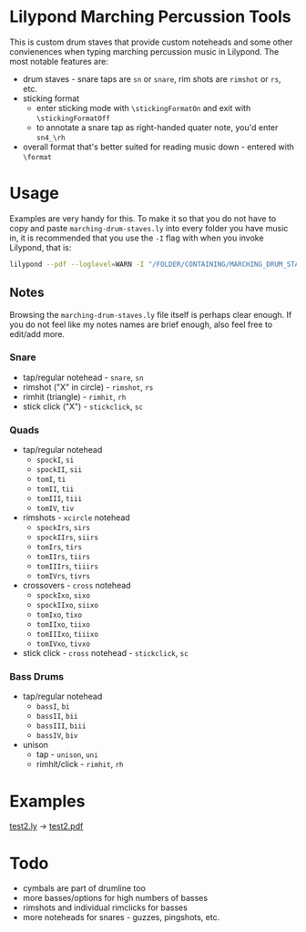 # Lilypond Marching Percussion Tools

This is custom drum staves that provide custom noteheads and some other
convienences when typing marching percussion music in Lilypond. The most notable
features are:
-   drum staves - snare taps are `sn` or `snare`, rim shots are `rimshot` or
    `rs`, etc.
-   sticking format
	-   enter sticking mode with `\stickingFormatOn` and
    exit with `\stickingFormatOff`
	-   to annotate a snare tap as right-handed quater note, you'd enter
	    `sn4_\rh`
-   overall format that's better suited for reading music down - entered with
    `\format`

# Usage

Examples are very handy for this. To make it so that you do not have to copy and
paste `marching-drum-staves.ly` into every folder you have music in, it is
recommended that you use the `-I` flag with when you invoke Lilypond, that is:
```sh
lilypond --pdf --loglevel=WARN -I "/FOLDER/CONTAINING/MARCHING_DRUM_STAVES" -o "OUTPUT_FILE_NAME.pdf"
```

## Notes

Browsing the `marching-drum-staves.ly` file itself is perhaps clear enough. If
you do not feel like my notes names are brief enough, also feel free to edit/add
more.

### Snare

-   tap/regular notehead - `snare`, `sn`
-   rimshot ("X" in circle) - `rimshot`, `rs`
-   rimhit (triangle) - `rimhit`, `rh`
-   stick click ("X") - `stickclick`, `sc`

### Quads

-   tap/regular notehead
    -	`spockI`, `si`
    -	`spockII`, `sii`
    -	`tomI`, `ti`
    -	`tomII`, `tii`
    -	`tomIII`, `tiii`
    -	`tomIV`, `tiv`
-   rimshots - `xcircle` notehead
    -	`spockIrs`, `sirs`
    -	`spockIIrs`, `siirs`
    -	`tomIrs`, `tirs`
    -	`tomIIrs`, `tiirs`
    -	`tomIIIrs`, `tiiirs`
    -	`tomIVrs`, `tivrs`
-   crossovers - `cross` notehead
    -	`spockIxo`, `sixo`
    -	`spockIIxo`, `siixo`
    -	`tomIxo`, `tixo`
    -	`tomIIxo`, `tiixo`
    -	`tomIIIxo`, `tiiixo`
    -	`tomIVxo`, `tivxo`
-   stick click - `cross` notehead - `stickclick`, `sc`

### Bass Drums

-   tap/regular notehead
    -	`bassI`, `bi`
    -	`bassII`, `bii`
    -	`bassIII`, `biii`
    -	`bassIV`, `biv`
-   unison
    -	tap - `unison`, `uni`
    -	rimhit/click - `rimhit`, `rh`

# Examples

[test2.ly](https://github.com/patthomasrick/lilypond-marching-percussion-tools/blob/master/examples/test2.ly)
->
[test2.pdf](https://github.com/patthomasrick/lilypond-marching-percussion-tools/blob/master/examples/test2.pdf)

# Todo
-   cymbals are part of drumline too
-   more basses/options for high numbers of basses
-   rimshots and individual rimclicks for basses
-   more noteheads for snares - guzzes, pingshots, etc.
